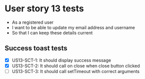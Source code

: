 # User story 13 tests

- As a registered user
- I want to be able to update my email address and username
- So that I can keep these details current

## Success toast tests

- [x] US13-SCT-1: It should display success message
- [x] US13-SCT-2: It should call on close when close button clicked
- [ ] US13-SCT-3: It should call setTimeout with correct arguments
